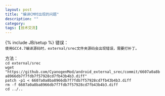 ```yaml
---
layout: post
title: "编译CM时出现的问题"
description: ""
category: 
tags: [技术交流]
---
```

{% include JB/setup %}
错误：  
`使用GCC4.7编译源码时，external/srec文件夹源码会出现错误，需要打补丁。`  

方法：  
`cd external/srec`  
`wget "https://github.com/CyanogenMod/android_external_srec/commit/6607a0a8ba8966db7f7fdb7f57928cd7fb43b4b3.diff"`  
`patch -p1 < 6607a0a8ba8966db7f7fdb7f57928cd7fb43b4b3.diff`  
`rm -f 6607a0a8ba8966db7f7fdb7f57928cd7fb43b4b3.diff`  
`cd ../..`  

